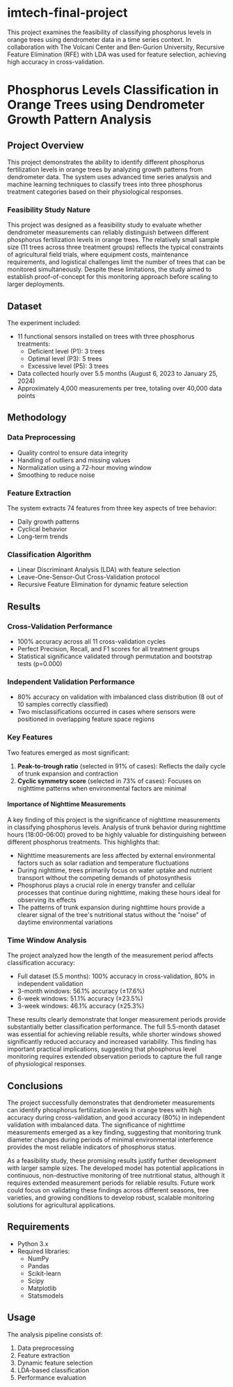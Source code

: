 # imtech-final-project
This project examines the feasibility of classifying phosphorus levels in orange trees using dendrometer data in a time series context. In collaboration with The Volcani Center and Ben-Gurion University, Recursive Feature Elimination (RFE) with LDA was used for feature selection, achieving high accuracy in cross-validation.


# Phosphorus Levels Classification in Orange Trees using Dendrometer Growth Pattern Analysis

## Project Overview

This project demonstrates the ability to identify different phosphorus fertilization levels in orange trees by analyzing growth patterns from dendrometer data. The system uses advanced time series analysis and machine learning techniques to classify trees into three phosphorus treatment categories based on their physiological responses.

### Feasibility Study Nature

This project was designed as a feasibility study to evaluate whether dendrometer measurements can reliably distinguish between different phosphorus fertilization levels in orange trees. The relatively small sample size (11 trees across three treatment groups) reflects the typical constraints of agricultural field trials, where equipment costs, maintenance requirements, and logistical challenges limit the number of trees that can be monitored simultaneously. Despite these limitations, the study aimed to establish proof-of-concept for this monitoring approach before scaling to larger deployments.

## Dataset

The experiment included:
- 11 functional sensors installed on trees with three phosphorus treatments:
  - Deficient level (P1): 3 trees
  - Optimal level (P3): 5 trees
  - Excessive level (P5): 3 trees
- Data collected hourly over 5.5 months (August 6, 2023 to January 25, 2024)
- Approximately 4,000 measurements per tree, totaling over 40,000 data points

## Methodology

### Data Preprocessing
- Quality control to ensure data integrity
- Handling of outliers and missing values
- Normalization using a 72-hour moving window
- Smoothing to reduce noise

### Feature Extraction
The system extracts 74 features from three key aspects of tree behavior:
- Daily growth patterns
- Cyclical behavior
- Long-term trends

### Classification Algorithm
- Linear Discriminant Analysis (LDA) with feature selection
- Leave-One-Sensor-Out Cross-Validation protocol
- Recursive Feature Elimination for dynamic feature selection

## Results

### Cross-Validation Performance
- 100% accuracy across all 11 cross-validation cycles
- Perfect Precision, Recall, and F1 scores for all treatment groups
- Statistical significance validated through permutation and bootstrap tests (p=0.000)

### Independent Validation Performance
- 80% accuracy on validation with imbalanced class distribution (8 out of 10 samples correctly classified)
- Two misclassifications occurred in cases where sensors were positioned in overlapping feature space regions

### Key Features
Two features emerged as most significant:
1. **Peak-to-trough ratio** (selected in 91% of cases): Reflects the daily cycle of trunk expansion and contraction
2. **Cyclic symmetry score** (selected in 73% of cases): Focuses on nighttime patterns when environmental factors are minimal

#### Importance of Nighttime Measurements
A key finding of this project is the significance of nighttime measurements in classifying phosphorus levels. Analysis of trunk behavior during nighttime hours (18:00-06:00) proved to be highly valuable for distinguishing between different phosphorus treatments. This highlights that:

- Nighttime measurements are less affected by external environmental factors such as solar radiation and temperature fluctuations
- During nighttime, trees primarily focus on water uptake and nutrient transport without the competing demands of photosynthesis
- Phosphorus plays a crucial role in energy transfer and cellular processes that continue during nighttime, making these hours ideal for observing its effects
- The patterns of trunk expansion during nighttime hours provide a clearer signal of the tree's nutritional status without the "noise" of daytime environmental variations

### Time Window Analysis
The project analyzed how the length of the measurement period affects classification accuracy:

- Full dataset (5.5 months): 100% accuracy in cross-validation, 80% in independent validation
- 3-month windows: 56.1% accuracy (±17.6%)
- 6-week windows: 51.1% accuracy (±23.5%)
- 3-week windows: 46.1% accuracy (±25.3%)

These results clearly demonstrate that longer measurement periods provide substantially better classification performance. The full 5.5-month dataset was essential for achieving reliable results, while shorter windows showed significantly reduced accuracy and increased variability. This finding has important practical implications, suggesting that phosphorus level monitoring requires extended observation periods to capture the full range of physiological responses.

## Conclusions

The project successfully demonstrates that dendrometer measurements can identify phosphorus fertilization levels in orange trees with high accuracy during cross-validation, and good accuracy (80%) in independent validation with imbalanced data. The significance of nighttime measurements emerged as a key finding, suggesting that monitoring trunk diameter changes during periods of minimal environmental interference provides the most reliable indicators of phosphorus status.

As a feasibility study, these promising results justify further development with larger sample sizes. The developed model has potential applications in continuous, non-destructive monitoring of tree nutritional status, although it requires extended measurement periods for reliable results. Future work could focus on validating these findings across different seasons, tree varieties, and growing conditions to develop robust, scalable monitoring solutions for agricultural applications.

## Requirements

- Python 3.x
- Required libraries:
  - NumPy
  - Pandas
  - Scikit-learn
  - Scipy
  - Matplotlib
  - Statsmodels

## Usage

The analysis pipeline consists of:
1. Data preprocessing
2. Feature extraction
3. Dynamic feature selection
4. LDA-based classification
5. Performance evaluation
